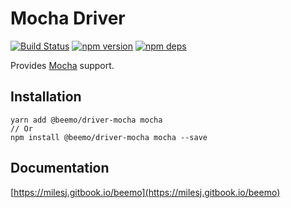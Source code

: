 # Mocha Driver

[![Build Status](https://travis-ci.org/milesj/beemo.svg?branch=master)](https://travis-ci.org/milesj/beemo)
[![npm version](https://badge.fury.io/js/%40beemo%2Fdriver-mocha.svg)](https://www.npmjs.com/package/@beemo/driver-mocha)
[![npm deps](https://david-dm.org/milesj/beemo.svg?path=packages/driver-mocha)](https://www.npmjs.com/package/@beemo/driver-mocha)

Provides [Mocha](https://github.com/facebook/mocha) support.

## Installation

```
yarn add @beemo/driver-mocha mocha
// Or
npm install @beemo/driver-mocha mocha --save
```

## Documentation

[https://milesj.gitbook.io/beemo](https://milesj.gitbook.io/beemo)
